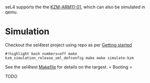 seL4 supports the the
[KZM-ARM11-01](http://www.kmckk.com/eng/kzm.html), which can
also be simulated in qemu.

# Simulation


Checkout the sel4test project using repo as per
[Getting started](https://wiki.sel4.systems/Getting%20started#Getting_the_SEL4_Test_source_code)
```
#!highlight bash numbers=off make
kzm_simulation_release_xml_defconfig make make simulate-kzm
```

See the sel4test
[Makefile](https://github.com/seL4/sel4test/blob/master/Makefile#L51)
for details on the targest. = Booting =

TODO
